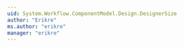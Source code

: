 ```yaml
---
uid: System.Workflow.ComponentModel.Design.DesignerSize
author: "Erikre"
ms.author: "erikre"
manager: "erikre"
---
```

